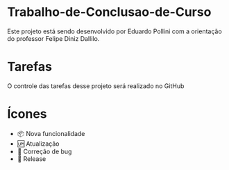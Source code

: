 # Trabalho-de-Conclusao-de-Curso

Este projeto está sendo desenvolvido por Eduardo Pollini com a orientação do professor Felipe Diniz Dallilo.

# Tarefas

O controle das tarefas desse projeto será realizado no GitHub

# Ícones

- :package: Nova funcionalidade
- :up: Atualização
- :bug: Correção de bug
- :checkered_flag: Release